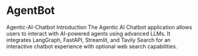 # AgentBot
Agentic-AI-Chatbot
Introduction
The Agentic AI Chatbot application allows users to interact with AI-powered agents using advanced LLMs. It integrates LangGraph, FastAPI, Streamlit, and Tavily Search for an interactive chatbot experience with optional web search capabilities.
